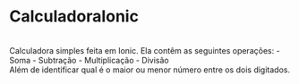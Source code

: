 # CalculadoraIonic
<br>
Calculadora simples feita em Ionic.
Ela contêm as seguintes operações: 
- Soma
- Subtração
- Multiplicação
- Divisão <br>
Além de identificar qual é o maior ou menor número entre os dois digitados.
